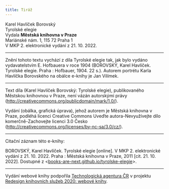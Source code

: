 ```yaml
---
title: Tiráž
---
```


Karel Havlíček Borovský    
Tyrolské elegie  
Vydala **Městská knihovna v Praze**  
Mariánské nám. 1, 115 72 Praha 1  
V MKP 2. elektronické vydání z 21. 10. 2022.

***

Znění tohoto textu vychází z díla Tyrolské elegie tak, jak bylo vydáno vydavatelstvím E. Hofbauera v roce 1904 (BOROVSKÝ, Karel Havlíček. Tyrolské elegie. Praha : Hofbauer, 1904. 22 s.).
Autorem portrétu Karla Havlíčka Borovského na obálce e-knihy je Jan Vilímek.  

***

  
Text díla (Karel Havlíček Borovský: Tyrolské elegie), publikovaného Městskou knihovnou v Praze, není vázán autorskými právy (http://creativecommons.org/publicdomain/mark/1.0/).

  
Vydání (obálka, grafická úprava), jehož autorem je Městská knihovna v Praze, podléhá licenci Creative Commons Uveďte autora-Nevyužívejte dílo komerčně-Zachovejte licenci 3.0 Česko (http://creativecommons.org/licenses/by-nc-sa/3.0/cz/).

***

Citační záznam této e-knihy:

BOROVSKÝ, Karel Havlíček. Tyrolské elegie \[online\]. V MKP 2. elektronické vydání z 21. 10. 2022. Praha : Městská knihovna v Praze, 2011 \[cit. 21. 10. 2022]. Dostupné z <[books-are-next.github.io/tyrolske-elegie](https://books-are-next.github.io/tyrolske-elegie/)>.

***

Vydání webové knihy podpořila [Technologická agentura ČR](https://www.tacr.cz/) v projektu [Redesign knihovních služeb 2020: webové knihy](https://starfos.tacr.cz/cs/project/TL04000391).